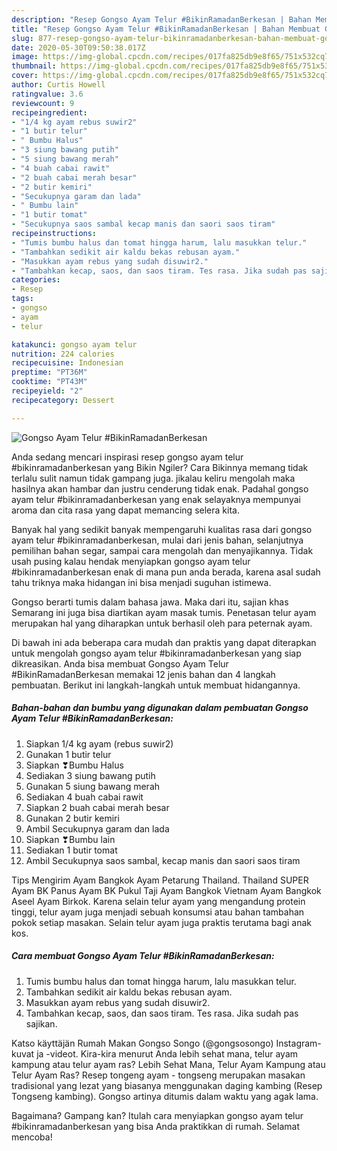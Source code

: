 ```yaml
---
description: "Resep Gongso Ayam Telur #BikinRamadanBerkesan | Bahan Membuat Gongso Ayam Telur #BikinRamadanBerkesan Yang Lezat"
title: "Resep Gongso Ayam Telur #BikinRamadanBerkesan | Bahan Membuat Gongso Ayam Telur #BikinRamadanBerkesan Yang Lezat"
slug: 877-resep-gongso-ayam-telur-bikinramadanberkesan-bahan-membuat-gongso-ayam-telur-bikinramadanberkesan-yang-lezat
date: 2020-05-30T09:50:38.017Z
image: https://img-global.cpcdn.com/recipes/017fa825db9e8f65/751x532cq70/gongso-ayam-telur-bikinramadanberkesan-foto-resep-utama.jpg
thumbnail: https://img-global.cpcdn.com/recipes/017fa825db9e8f65/751x532cq70/gongso-ayam-telur-bikinramadanberkesan-foto-resep-utama.jpg
cover: https://img-global.cpcdn.com/recipes/017fa825db9e8f65/751x532cq70/gongso-ayam-telur-bikinramadanberkesan-foto-resep-utama.jpg
author: Curtis Howell
ratingvalue: 3.6
reviewcount: 9
recipeingredient:
- "1/4 kg ayam rebus suwir2"
- "1 butir telur"
- " Bumbu Halus"
- "3 siung bawang putih"
- "5 siung bawang merah"
- "4 buah cabai rawit"
- "2 buah cabai merah besar"
- "2 butir kemiri"
- "Secukupnya garam dan lada"
- " Bumbu lain"
- "1 butir tomat"
- "Secukupnya saos sambal kecap manis dan saori saos tiram"
recipeinstructions:
- "Tumis bumbu halus dan tomat hingga harum, lalu masukkan telur."
- "Tambahkan sedikit air kaldu bekas rebusan ayam."
- "Masukkan ayam rebus yang sudah disuwir2."
- "Tambahkan kecap, saos, dan saos tiram. Tes rasa. Jika sudah pas sajikan."
categories:
- Resep
tags:
- gongso
- ayam
- telur

katakunci: gongso ayam telur 
nutrition: 224 calories
recipecuisine: Indonesian
preptime: "PT36M"
cooktime: "PT43M"
recipeyield: "2"
recipecategory: Dessert

---
```



![Gongso Ayam Telur #BikinRamadanBerkesan](https://img-global.cpcdn.com/recipes/017fa825db9e8f65/751x532cq70/gongso-ayam-telur-bikinramadanberkesan-foto-resep-utama.jpg)

Anda sedang mencari inspirasi resep gongso ayam telur #bikinramadanberkesan yang Bikin Ngiler? Cara Bikinnya memang tidak terlalu sulit namun tidak gampang juga. jikalau keliru mengolah maka hasilnya akan hambar dan justru cenderung tidak enak. Padahal gongso ayam telur #bikinramadanberkesan yang enak selayaknya mempunyai aroma dan cita rasa yang dapat memancing selera kita.

Banyak hal yang sedikit banyak mempengaruhi kualitas rasa dari gongso ayam telur #bikinramadanberkesan, mulai dari jenis bahan, selanjutnya pemilihan bahan segar, sampai cara mengolah dan menyajikannya. Tidak usah pusing kalau hendak menyiapkan gongso ayam telur #bikinramadanberkesan enak di mana pun anda berada, karena asal sudah tahu triknya maka hidangan ini bisa menjadi suguhan istimewa.

Gongso berarti tumis dalam bahasa jawa. Maka dari itu, sajian khas Semarang ini juga bisa diartikan ayam masak tumis. Penetasan telur ayam merupakan hal yang diharapkan untuk berhasil oleh para peternak ayam.


Di bawah ini ada beberapa cara mudah dan praktis yang dapat diterapkan untuk mengolah gongso ayam telur #bikinramadanberkesan yang siap dikreasikan. Anda bisa membuat Gongso Ayam Telur #BikinRamadanBerkesan memakai 12 jenis bahan dan 4 langkah pembuatan. Berikut ini langkah-langkah untuk membuat hidangannya.

<!--inarticleads1-->

##### Bahan-bahan dan bumbu yang digunakan dalam pembuatan Gongso Ayam Telur #BikinRamadanBerkesan:

1. Siapkan 1/4 kg ayam (rebus suwir2)
1. Gunakan 1 butir telur
1. Siapkan  ❣Bumbu Halus
1. Sediakan 3 siung bawang putih
1. Gunakan 5 siung bawang merah
1. Sediakan 4 buah cabai rawit
1. Siapkan 2 buah cabai merah besar
1. Gunakan 2 butir kemiri
1. Ambil Secukupnya garam dan lada
1. Siapkan  ❣Bumbu lain
1. Sediakan 1 butir tomat
1. Ambil Secukupnya saos sambal, kecap manis dan saori saos tiram


Tips Mengirim Ayam Bangkok Ayam Petarung Thailand. Thailand SUPER Ayam BK Panus Ayam BK Pukul Taji Ayam Bangkok Vietnam Ayam Bangkok Aseel Ayam Birkok. Karena selain telur ayam yang mengandung protein tinggi, telur ayam juga menjadi sebuah konsumsi atau bahan tambahan pokok setiap masakan. Selain telur ayam juga praktis terutama bagi anak kos. 

<!--inarticleads2-->

##### Cara membuat Gongso Ayam Telur #BikinRamadanBerkesan:

1. Tumis bumbu halus dan tomat hingga harum, lalu masukkan telur.
1. Tambahkan sedikit air kaldu bekas rebusan ayam.
1. Masukkan ayam rebus yang sudah disuwir2.
1. Tambahkan kecap, saos, dan saos tiram. Tes rasa. Jika sudah pas sajikan.


Katso käyttäjän Rumah Makan Gongso Songo (@gongsosongo) Instagram-kuvat ja -videot. Kira-kira menurut Anda lebih sehat mana, telur ayam kampung atau telur ayam ras? Lebih Sehat Mana, Telur Ayam Kampung atau Telur Ayam Ras? Resep tongeng ayam - tongseng merupakan masakan tradisional yang lezat yang biasanya menggunakan daging kambing (Resep Tongseng kambing). Gongso artinya ditumis dalam waktu yang agak lama. 

Bagaimana? Gampang kan? Itulah cara menyiapkan gongso ayam telur #bikinramadanberkesan yang bisa Anda praktikkan di rumah. Selamat mencoba!
